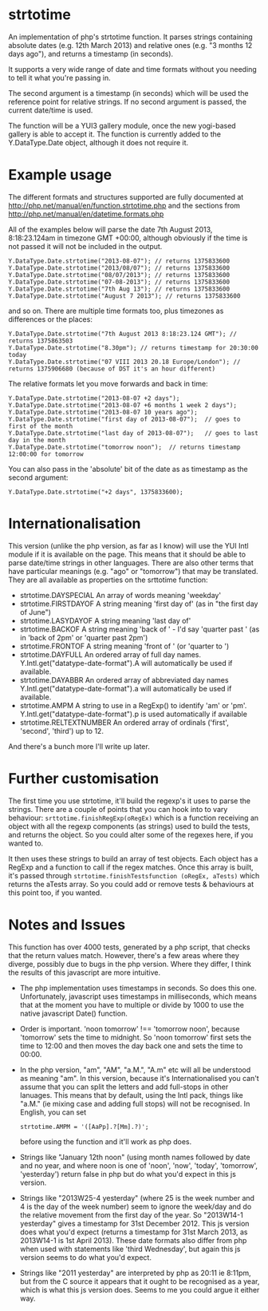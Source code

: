 strtotime
=========

An implementation of php's strtotime function.  It parses strings
containing absolute dates (e.g. 12th March 2013) and relative ones
(e.g. "3 months 12 days ago"), and returns a timestamp (in seconds).

It supports a very wide range of date and time formats without you 
needing to tell it what you're passing in.  

The second argument is a timestamp (in seconds) which will be used 
the reference point for relative strings.  If no second argument is
passed, the current date/time is used.

The function will be a YUI3 gallery module, once the new yogi-based
gallery is able to accept it.  The function is currently added to the 
Y.DataType.Date object, although it does not require it.




Example usage
=============

The different formats and structures supported are fully documented at
http://php.net/manual/en/function.strtotime.php and
the sections from http://php.net/manual/en/datetime.formats.php

All of the examples below will parse the date 7th August 2013, 8:18:23.124am
in timezone GMT +00:00, although obviously if the time is not passed it will
not be included in the output.

```
Y.DataType.Date.strtotime("2013-08-07"); // returns 1375833600
Y.DataType.Date.strtotime("2013/08/07"); // returns 1375833600
Y.DataType.Date.strtotime("08/07/2013"); // returns 1375833600
Y.DataType.Date.strtotime("07-08-2013"); // returns 1375833600
Y.DataType.Date.strtotime("7th Aug 13"); // returns 1375833600
Y.DataType.Date.strtotime("August 7 2013"); // returns 1375833600
```

and so on.  There are multiple time formats too, plus timezones as differences
or the places:

```
Y.DataType.Date.strtotime("7th August 2013 8:18:23.124 GMT"); // returns 1375863503
Y.DataType.Date.strtotime("8.30pm"); // returns timestamp for 20:30:00 today
Y.DataType.Date.strtotime("07 VIII 2013 20.18 Europe/London"); // returns 1375906680 (because of DST it's an hour different)
```


The relative formats let you move forwards and back in time:

```
Y.DataType.Date.strtotime("2013-08-07 +2 days");
Y.DataType.Date.strtotime("2013-08-07 +6 months 1 week 2 days");
Y.DataType.Date.strtotime("2013-08-07 10 years ago");
Y.DataType.Date.strtotime("first day of 2013-08-07");  // goes to first of the month
Y.DataType.Date.strtotime("last day of 2013-08-07");   // goes to last day in the month
Y.DataType.Date.strtotime("tomorrow noon");  // returns timestamp 12:00:00 for tomorrow
```


You can also pass in the 'absolute' bit of the date as as timestamp
as the second argument:

```
Y.DataType.Date.strtotime("+2 days", 1375833600);
```


Internationalisation
====================
This version (unlike the php version, as far as I know) will use the YUI
Intl module if it is available on the page.  This means that it should be
able to parse date/time strings in other languages.  There are also other
terms that have particular meanings (e.g. "ago" or "tomorrow") that may be
translated.  They are all available as properties on the srttotime function:

- strtotime.DAYSPECIAL  An array of words meaning 'weekday'
- strtotime.FIRSTDAYOF  A string meaning 'first day of' (as in "the first day of June")
- strtotime.LASYDAYOF   A string meaning 'last day of'
- strtotime.BACKOF      A string meaning 'back of ' - I'd say 'quarter past ' 
							(as in 'back of 2pm' or 'quarter past 2pm')
- strtotime.FRONTOF     A string meaning 'front of ' (or 'quarter to ')
- strtotime.DAYFULL     An ordered array of full day names.   
							Y.Intl.get("datatype-date-format").A will 
							automatically be used if available.
- strtotime.DAYABBR     An ordered array of abbreviated day names
							Y.Intl.get("datatype-date-format").a will
							automatically be used if available.
- strtotime.AMPM        A string to use in a RegExp() to identify 'am' or 'pm'.
							Y.Intl.get("datatype-date-format").p is used
							automatically if available
- strtotime.RELTEXTNUMBER  An ordered array of ordinals ('first', 'second', 'third')
							up to 12.

And there's a bunch more I'll write up later.



Further customisation
=====================

The first time you use strtotime, it'll build the regexp's it uses to parse the
strings.  There are a couple of points that you can hook into to vary behaviour:
`srttotime.finishRegExp(oRegEx)`
which is a function receiving an object with all the regexp components (as strings) 
used to build the tests, and returns the object.  So you could alter some of the regexes
here, if you wanted to.

It then uses these strings to build an array of test objects.  Each object has a RegExp
and a function to call if the regex matches.  Once this array is built, it's passed through
`strtotime.finishTestsfunction (oRegEx, aTests)`
which returns the aTests array.  So you could add or remove tests & behaviours at this point too,
if you wanted.



Notes and Issues
================

This function has over 4000 tests, generated by a php script, that checks that the
return values match.  However, there's a few areas where they diverge, possibly
due to bugs in the php version.  Where they differ, I think the results of this
javascript are more intuitive.

 - The php implementation uses timestamps in seconds.  So does this one.
 	Unfortunately, javascript uses timestamps in milliseconds, which means
 	that at the moment you have to multiple or divide by 1000 to use the
 	native javascript Date() function.
 - Order is important.  'noon tomorrow' !== 'tomorrow noon', because 'tomorrow'
 	sets the time to midnight.  So 'noon tomorrow' first sets the time to 12:00
 	and then moves the day back one and sets the time to 00:00.
 - In the php version, "am", "AM", "a.M.", "A.m" etc will all be understood as meaning
 	"am".  In this version, because it's Internationalised you can't assume that
 	you can split the letters and add full-stops in other lanuages.  This means that
 	by default, using the Intl pack, things like "a.M." (ie mixing case and adding
 	full stops) will not be recognised.  In English, you can set

 	```
 	strtotime.AMPM = '([AaPp].?[Mm].?)'; 
 	```

 	before using the function and it'll work as php does.


 - Strings like "January 12th noon" (using month names followed by date and no year,
 	and where noon is one of 'noon', 'now', 'today', 'tomorrow', 'yesterday')
 	return false in php but do what you'd expect in this js version.
 - Strings like "2013W25-4 yesterday" (where 25 is the week number and 4 is the day
 	of the week number) seem to ignore the week/day and do the relative movement
 	from the first day of the year.  So "2013W14-1 yesterday" gives a timestamp
 	for 31st December 2012.  This js version does what you'd expect (returns a
 	timestamp for 31st March 2013, as 2013W14-1 is 1st April 2013).  These date
 	formats also differ from php when used with statements like 'third Wednesday',
 	but again this js version seems to do what you'd expect.
 - Strings like "2011 yesterday" are interpreted by php as 20:11 ie 8:11pm, but from 
 	the C source it appears that it ought to be recognised as a year, which is what
 	this js version does.  Seems to me you could argue it either way.

